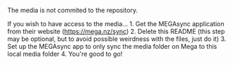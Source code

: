 The media is not commited to the repository. 

If you wish to have access to the media...
    1. Get the MEGAsync application from their website (https://mega.nz/sync)
    2. Delete this README (this step may be optional, but to avoid possible weirdness with the files, just do it)
    3. Set up the MEGAsync app to only sync the media folder on Mega to this local media folder
    4. You're good to go!